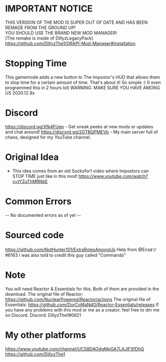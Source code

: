 # IMPORTANT NOTICE
THIS VERSION OF THE MOD IS SUPER OUT OF DATE AND HAS BEEN REMADE FROM THE GROUND UP!<br>
YOU SHOULD USE THE BRAND NEW MOD MANAGER!<br>
(The remake is inside of DillyzLegacyPack)<br>
https://github.com/DillyzThe1/DRAPI-Mod-Manager#installation

# Stopping Time
This gamemode adds a new button to The Impostor's HUD that allows them to stop time for a certain amount of time.
That's about it! So simple :)
(I even programmed this in 2 hours lol)
WARNING: MAKE SURE YOU HAVE AMONG US 2020.12.9s

# Discord
https://discord.gg/Xfk4FUep - Get sneak peeks at new mods or updates and chat around!
https://discord.gg/2GTBQPMEVb - My main server full of chaos, designed for my YouTube channel.

# Original Idea
- This idea comes from an old Socksfor1 video where Impostors can STOP TIME just like in this mod!
https://www.youtube.com/watch?v=tYZuThMRNbE

# Common Errors
-- No documented errors as of yet --

# Sourced code
https://github.com/NotHunter101/ExtraRolesAmongUs
Help from @Enzøツ#6163
 I was also told to credit this guy called "Commando"

# Note
You will need Reactor & Essentials for this. Both of them are provided in the download.
The original file of Reactor: https://github.com/NuclearPowered/Reactor/actions
The original file of Essentials: https://github.com/DorCoMaNdO/Reactor-Essentials/releases
If you have any problems with this mod or me as a creator, feel free to dm me on Discord.
Discord: DillyzThe1#0621

# My other platforms
https://www.youtube.com/channel/UCS8DAOdgMpGA7LAJlFSfDhQ
https://github.com/DillyzThe1
